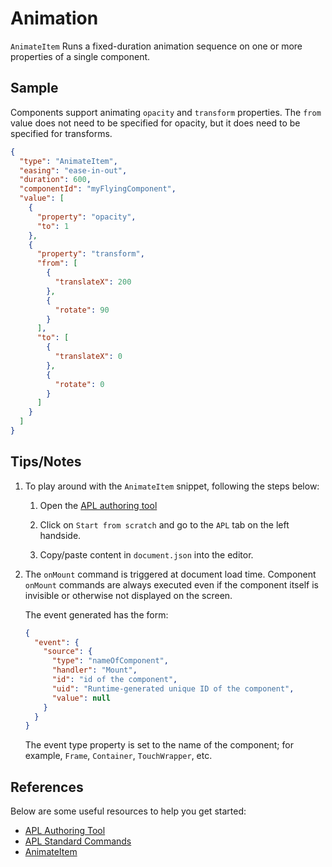 # Animation
`AnimateItem` Runs a fixed-duration animation sequence on one or more properties of a single component.

## Sample
Components support animating `opacity` and `transform` properties. The `from` value does not need to be specified for opacity, but it does need to be specified for transforms.

```JSON
{
  "type": "AnimateItem",
  "easing": "ease-in-out",
  "duration": 600,
  "componentId": "myFlyingComponent",
  "value": [
    {
      "property": "opacity",
      "to": 1
    },
    {
      "property": "transform",
      "from": [
        {
          "translateX": 200
        },
        {
          "rotate": 90
        }
      ],
      "to": [
        {
          "translateX": 0
        },
        {
          "rotate": 0
        }
      ]
    }
  ]
}
```

## Tips/Notes

1. To play around with the `AnimateItem` snippet, following the steps below:

    1. Open the [APL authoring tool](https://developer.amazon.com/alexa/console/ask/displays)

    1. Click on `Start from scratch` and go to the `APL` tab on the left handside.

    1. Copy/paste content in `document.json` into the editor.

1. The `onMount` command is triggered at document load time. Component `onMount` commands are always executed even if the component itself is invisible or otherwise not displayed on the screen.

    The event generated has the form:

    ```JSON
    {
      "event": {
        "source": {
          "type": "nameOfComponent",
          "handler": "Mount",
          "id": "id of the component",
          "uid": "Runtime-generated unique ID of the component",
          "value": null
        }
      }
    }
    ```

    The event type property is set to the name of the component; for example, `Frame`, `Container`, `TouchWrapper`, etc.

## References
Below are some useful resources to help you get started:

- [APL Authoring Tool](https://developer.amazon.com/en-US/docs/alexa/alexa-presentation-language/apl-authoring-tool.html)
- [APL Standard Commands](https://developer.amazon.com/en-US/docs/alexa/alexa-presentation-language/apl-standard-commands.html#animate_item_command)
- [AnimateItem](https://developer.amazon.com/en-US/docs/alexa/alexa-presentation-language/apl-standard-commands.html#animate_item_command)